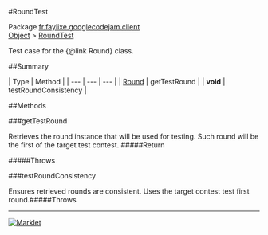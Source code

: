 #RoundTest

Package [fr.faylixe.googlecodejam.client](README.md)<br>
[Object](../../../java/langObject.md) > [RoundTest](RoundTest.md)

Test case for the {@link Round} class.

##Summary


| Type | Method |
| --- | --- | --- |
| [Round](Round.md) | getTestRound |
| **void** | testRoundConsistency |

##Methods

###getTestRound


Retrieves the round instance that will
 be used for testing. Such round will be the first
 of the target test contest.
#####Return


#####Throws


###testRoundConsistency


Ensures retrieved rounds are consistent.
 Uses the target contest test first round.#####Throws


---
[![Marklet](https://img.shields.io/badge/Generated%20by-Marklet-green.svg)](https://github.com/Faylixe/marklet)